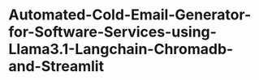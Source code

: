 # Automated-Cold-Email-Generator-for-Software-Services-using-Llama3.1-Langchain-Chromadb-and-Streamlit